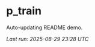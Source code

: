 # p_train

Auto-updating README demo.

<!--START_SECTION:status-->
_Last run: 2025-08-29 23:28 UTC_
<!--END_SECTION:status-->










































































































































































































